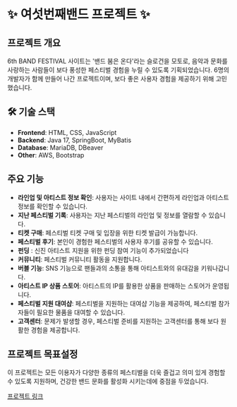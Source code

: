 # :sparkles: 여섯번째밴드 프로젝트 :sparkles:

## 프로젝트 개요

6th BAND FESTIVAL 사이트는 '밴드 붐은 온다'라는 슬로건을 모토로, 음악과 문화를 사랑하는 사람들이 보다 풍성한 페스티벌 경험을 누릴 수 있도록 기획되었습니다.
6명의 개발자가 함께 만들어 나간 프로젝트이며, 보다 좋은 사용자 경험을 제공하기 위해 고민했습니다.

## 🛠️ 기술 스택

- **Frontend**: HTML, CSS, JavaScript
- **Backend**: Java 17, SpringBoot, MyBatis
- **Database**: MariaDB, DBeaver
- **Other**: AWS, Bootstrap

## 주요 기능

- **라인업 및 아티스트 정보 확인**: 사용자는 사이트 내에서 간편하게 라인업과 아티스트 정보를 확인할 수 있습니다.
- **지난 페스티벌 기록**: 사용자는 지난 페스티벌의 라인업 및 정보를 열람할 수 있습니다.
- **티켓 구매**: 페스티벌 티켓 구매 및 입장을 위한 티켓 발급이 가능합니다.
- **페스티벌 후기**: 본인이 경험한 페스티벌의 사용자 후기를 공유할 수 있습니다.
- **펀딩** : 신진 아티스트 지원을 위한 펀딩 참여 기능이 추가되었습니다
- **커뮤니티**: 페스티벌 커뮤니티 활동을 지원합니다.
- **버블 기능**: SNS 기능으로 팬들과의 소통을 통해 아티스트와의 유대감을 키워나갑니다.
- **아티스트 IP 상품 스토어**: 아티스트의 IP를 활용한 상품을 판매하는 스토어가 운영됩니다.
- **페스티벌 지원 대여샵**: 페스티벌을 지원하는 대여샵 기능을 제공하여, 페스티벌 참가자들이 필요한 물품을 대여할 수 있습니다.
- **고객센터**: 문제가 발생할 경우, 페스티벌 준비를 지원하는 고객센터를 통해 보다 원활한 경험을 제공합니다.

## 프로젝트 목표설정

이 프로젝트는 모든 이용자가 다양한 종류의 페스티벌을 더욱 즐겁고 의미 있게 경험할 수 있도록 지원하며, 건강한 밴드 문화를 활성화 시키는데에 중점을 두었습니다.

[프로젝트 링크](https://festival.null-pointer-exception.com/)
